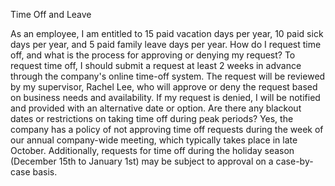 Time Off and Leave

As an employee, I am entitled to 15 paid vacation days per year, 10 paid sick days per year, and 5 paid family leave days per year. How do I request time off, and what is the process for approving or denying my request? To request time off, I should submit a request at least 2 weeks in advance through the company's online time-off system. The request will be reviewed by my supervisor, Rachel Lee, who will approve or deny the request based on business needs and availability. If my request is denied, I will be notified and provided with an alternative date or option. Are there any blackout dates or restrictions on taking time off during peak periods? Yes, the company has a policy of not approving time off requests during the week of our annual company-wide meeting, which typically takes place in late October. Additionally, requests for time off during the holiday season (December 15th to January 1st) may be subject to approval on a case-by-case basis.
